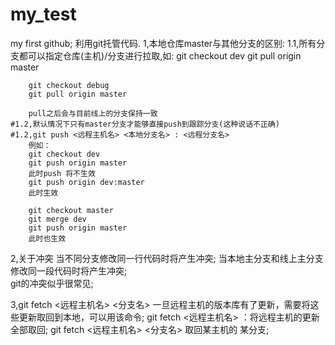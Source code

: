 # my_test
my first github; 
利用git托管代码.
1,本地仓库master与其他分支的区别:
	1.1,所有分支都可以指定仓库(主机)/分支进行拉取,如: 
		git checkout dev
		git pull origin master

		git checkout debug
		git pull origin master

		pull之后会与目前线上的分支保持一致
	#1.2,默认情况下只有master分支才能够直接push到跟踪分支(这种说话不正确)
	#1.2,git push <远程主机名> <本地分支名> : <远程分支名> 
		例如： 
		git checkout dev
		git push origin master 
		此时push 将不生效
		git push origin dev:master
		此时生效

		git checkout master
		git merge dev
		git push origin master
		此时也生效
2,关于冲突
	当不同分支修改同一行代码时将产生冲突;
	当本地主分支和线上主分支修改同一段代码时将产生冲突;	
	git的冲突似乎很常见;

3,git fetch <远程主机名> <分支名>
	一旦远程主机的版本库有了更新，需要将这些更新取回到本地，可以用该命令;
	git fetch <远程主机名> ：将远程主机的更新全部取回;
	git fetch <远程主机名> <分支名>  取回某主机的 某分支;
